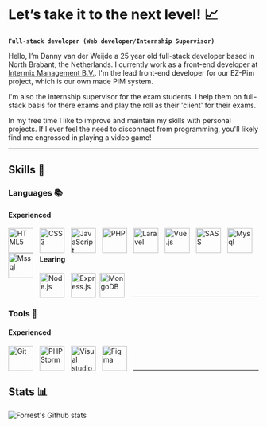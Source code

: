 # Let’s take it to the next level! 📈

**`Full-stack developer (Web developer/Internship Supervisor)`**

Hello, I’m Danny van der Weijde a 25 year old full-stack developer based in North Brabant, the Netherlands. I currently work as a front-end developer at <a href="https://intermix.nl">Intermix Management B.V.</a>. I'm the lead front-end developer for our EZ-Pim project, which is our own made PIM system.

I'm also the internship supervisor for the exam students. I help them on full-stack basis for there exams and play the roll as their 'client' for their exams.

In my free time I like to improve and maintain my skills with personal projects. If I ever feel the need to disconnect from programming, you'll likely find me engrossed in playing a video game!

---

## Skills 💎

### Languages 📚

#### Experienced

<img align="left" alt="HTML5" width="50px" style="padding-right:10px" src="https://cdn.jsdelivr.net/gh/devicons/devicon/icons/html5/html5-original.svg"/>
<img align="left" alt="CSS3" width="50px" style="padding-right:10px" src="https://cdn.jsdelivr.net/gh/devicons/devicon/icons/css3/css3-original.svg"/>
<img align="left" alt="JavaScript" width="50px" style="padding-right:10px" src="https://cdn.jsdelivr.net/gh/devicons/devicon/icons/javascript/javascript-original.svg"/>
<img align="left" alt="PHP" width="50px" style="padding-right:10px" src="https://cdn.jsdelivr.net/gh/devicons/devicon/icons/php/php-original.svg"/>
<img align="left" alt="Laravel" width="50px" style="padding-right:10px" src="https://cdn.jsdelivr.net/gh/devicons/devicon/icons/laravel/laravel-plain.svg"/>
<img align="left" alt="Vue.js" width="50px" style="padding-right:10px" src="https://cdn.jsdelivr.net/gh/devicons/devicon/icons/vuejs/vuejs-original.svg"/>
<img align="left" alt="SASS" width="50px" style="padding-right:10px" src="https://cdn.jsdelivr.net/gh/devicons/devicon/icons/sass/sass-original.svg"/>
<img align="left" alt="Mysql" width="50px" style="padding-right:10px" src="https://cdn.jsdelivr.net/gh/devicons/devicon/icons/mysql/mysql-original.svg"/>
<img align="left" alt="Mssql" width="50px" style="padding-right:10px" src="https://cdn.jsdelivr.net/gh/devicons/devicon/icons/microsoftsqlserver/microsoftsqlserver-plain.svg"/><br><br>

#### Learing

<img align="left" alt="Node.js" width="50px" style="padding-right:10px" src="https://cdn.jsdelivr.net/gh/devicons/devicon/icons/nodejs/nodejs-original.svg"/>
<img align="left" alt="Express.js" width="50px" style="padding-right:5px" src="https://cdn.jsdelivr.net/gh/devicons/devicon/icons/express/express-original.svg"/>
<img align="left" alt="MongoDB" width="50px" style="padding-right:10px" src="https://cdn.jsdelivr.net/gh/devicons/devicon/icons/mongodb/mongodb-original.svg"/><br><br>

---

### Tools 🧰

#### Experienced

<img align="left" alt="Git" width="50px" style="padding-right:10px" src="https://cdn.jsdelivr.net/gh/devicons/devicon/icons/git/git-original.svg"/>
<img align="left" alt="PHPStorm" width="50px" style="padding-right:10px" src="https://cdn.jsdelivr.net/gh/devicons/devicon/icons/phpstorm/phpstorm-original.svg"/>
<img align="left" alt="Visual studio code" width="50px" style="padding-right:10px" src="https://cdn.jsdelivr.net/gh/devicons/devicon/icons/visualstudio/visualstudio-plain.svg"/>
<img align="left" alt="Figma" width="50px" style="padding-right:10px" src="https://cdn.jsdelivr.net/gh/devicons/devicon/icons/figma/figma-original.svg"/><br><br>

---

## Stats 📊

![Forrest's Github stats](https://github-readme-stats.vercel.app/api?username=DannyvanderWeijde&show_icons=true&theme=great-gatsby)
